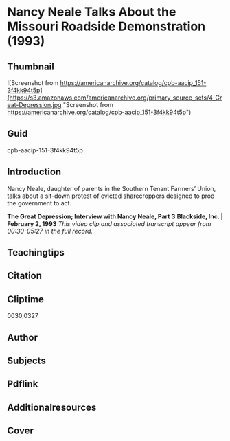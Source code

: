 # Nancy Neale Talks About the Missouri Roadside Demonstration (1993)

## Thumbnail

![Screenshot from https://americanarchive.org/catalog/cpb-aacip_151-3f4kk94t5p](https://s3.amazonaws.com/americanarchive.org/primary_source_sets/4_Great-Depression.jpg "Screenshot from https://americanarchive.org/catalog/cpb-aacip_151-3f4kk94t5p")

## Guid
cpb-aacip-151-3f4kk94t5p 

## Introduction

Nancy Neale, daughter of parents in the Southern Tenant Farmers’ Union, talks about a sit-down protest of evicted sharecroppers designed to prod the government to act.

<b>The Great Depression; Interview with Nancy Neale, Part 3</b>
<b>Blackside, Inc. | February 2, 1993</b>
<i>This video clip and associated transcript appear from 00:30-05:27 in the full record.</i>

## Teachingtips

## Citation

## Cliptime

0030,0327

## Author
## Subjects
## Pdflink
## Additionalresources
## Cover
